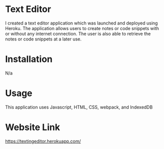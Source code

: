 # Text Editor 
I created a text editor application which was launched and deployed using Heroku. The application allows users to create notes or
code snippets with or without any internet connection. The user is also able to retrieve the notes or code snippets at a later use. 

# Installation 
N/a

# Usage 
This application uses Javascript, HTML, CSS, webpack, and IndexedDB 

# Website Link
https://textingeditor.herokuapp.com/
